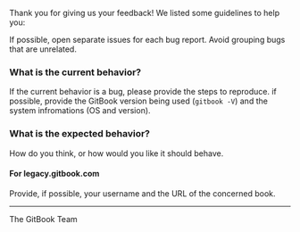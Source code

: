 Thank you for giving us your feedback! We listed some guidelines to help you:

If possible, open separate issues for each bug report. Avoid grouping bugs that are unrelated.

### What is the current behavior?

If the current behavior is a bug, please provide the steps to reproduce. if possible, provide the GitBook version being used (`gitbook -V`) and the system infromations (OS and version).

### What is the expected behavior?

How do you think, or how would you like it should behave.

#### For legacy.gitbook.com

Provide, if possible, your username and the URL of the concerned book.

---

The GitBook Team
